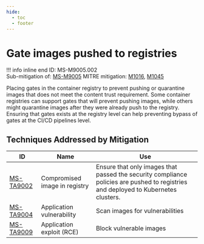 ```yaml
---
hide:
  - toc
  - footer
---
```


# Gate images pushed to registries

!!! info inline end
    ID: MS-M9005.002<br>
    Sub-mitigation of: [MS-M9005](./index.md)
    MITRE mitigation: [M1016](https://attack.mitre.org/mitigations/M1016/), [M1045](https://attack.mitre.org/mitigations/M1045/)


Placing gates in the container registry to prevent pushing or quarantine images that does not meet the content trust requirement. Some container registries can support gates that will prevent pushing images, while others might quarantine images after they were already push to the registry. Ensuring that gates exists at the registry level can help preventing bypass of gates at the CI/CD pipelines level.


## Techniques Addressed by Mitigation

|ID|Name|Use|
|--|----|---|
|[MS-TA9002](../../techniques/Compromised%20Image%20In%20Registry.md)|Compromised image in registry|Ensure that only images that passed the security compliance policies are pushed to registries and deployed to Kubernetes clusters.|
|[MS-TA9004](../../techniques/Application%20Vulnerability.md)|Application vulnerability|Scan images for vulnerabilities|
|[MS-TA9009](../../techniques/Application%20Exploit%20(RCE).md)|Application exploit (RCE)|Block vulnerable images|

